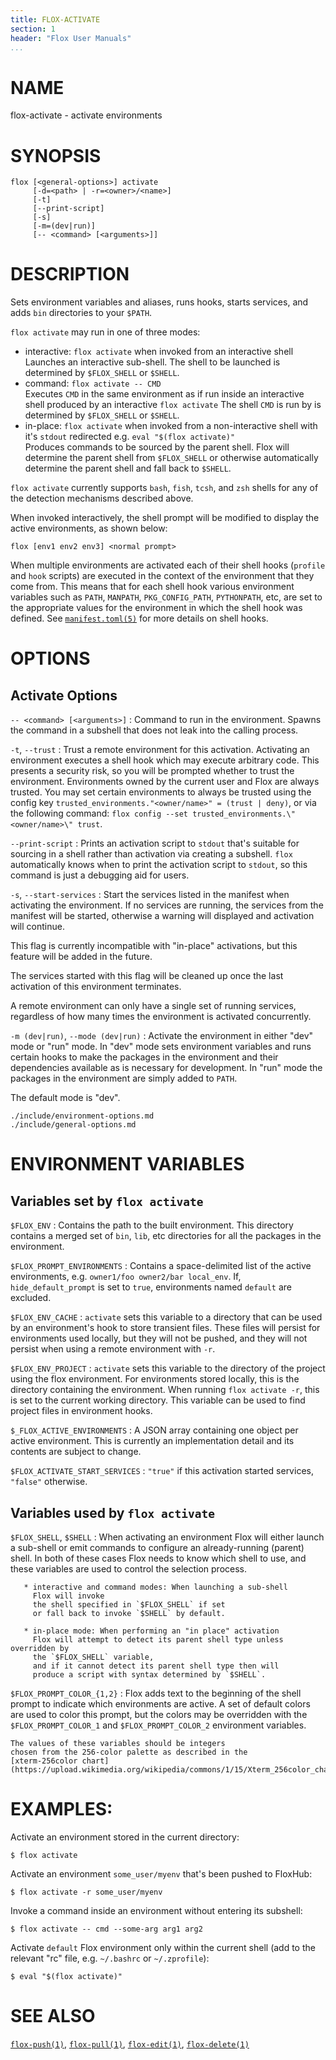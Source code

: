 ```yaml
---
title: FLOX-ACTIVATE
section: 1
header: "Flox User Manuals"
...
```


# NAME

flox-activate - activate environments

# SYNOPSIS

```
flox [<general-options>] activate
     [-d=<path> | -r=<owner>/<name>]
     [-t]
     [--print-script]
     [-s]
     [-m=(dev|run)]
     [-- <command> [<arguments>]]
```

# DESCRIPTION

Sets environment variables and aliases, runs hooks, starts services,
and adds `bin` directories to your `$PATH`.

`flox activate` may run in one of three modes:

* interactive: `flox activate` when invoked from an interactive shell\
  Launches an interactive sub-shell.
  The shell to be launched is determined by `$FLOX_SHELL` or `$SHELL`.
* command: `flox activate -- CMD`\
  Executes `CMD` in the same environment as if run inside an interactive shell
  produced by an interactive `flox activate`
  The shell `CMD` is run by is determined by `$FLOX_SHELL` or `$SHELL`.
* in-place: `flox activate` when invoked from a non-interactive shell
  with it's `stdout` redirected e.g. `eval "$(flox activate)"`\
  Produces commands to be sourced by the parent shell.
  Flox will determine the parent shell from `$FLOX_SHELL` or otherwise
  automatically determine the parent shell and fall back to `$SHELL`.

`flox activate` currently supports `bash`, `fish`, `tcsh`, and `zsh` shells
for any of the detection mechanisms described above.

When invoked interactively,
the shell prompt will be modified to display the active environments,
as shown below:
```
flox [env1 env2 env3] <normal prompt>
```

When multiple environments are activated each of their shell hooks
(`profile` and `hook` scripts)
are executed in the context of the environment that they come from.
This means that for each shell hook various environment variables such as
`PATH`, `MANPATH`, `PKG_CONFIG_PATH`, `PYTHONPATH`, etc,
are set to the appropriate values for the environment in which the shell
hook was defined.
See [`manifest.toml(5)`](./manifest.toml.md) for more details on shell hooks.

# OPTIONS

## Activate Options

`-- <command> [<arguments>]`
:   Command to run in the environment.
    Spawns the command in a subshell that does not leak into the calling
    process.

`-t`, `--trust`
:   Trust a remote environment for this activation.
    Activating an environment executes a shell hook which may execute arbitrary
    code.
    This presents a security risk,
    so you will be prompted whether to trust the environment.
    Environments owned by the current user and Flox are always trusted.
    You may set certain environments to always be trusted using the config key
    `trusted_environments."<owner/name>" = (trust | deny)`,
    or via the following command:
    `flox config --set trusted_environments.\"<owner/name>\" trust`.

`--print-script`
:  Prints an activation script to `stdout` that's suitable for sourcing in
   a shell rather than activation via creating a subshell.
   `flox` automatically knows when to print the activation script to `stdout`,
   so this command is just a debugging aid for users.

`-s`, `--start-services`
:  Start the services listed in the manifest when activating the environment.
   If no services are running, the services from the manifest will be started,
   otherwise a warning will displayed and activation will continue.

   This flag is currently incompatible with "in-place" activations,
   but this feature will be added in the future.

   The services started with this flag will be cleaned up once the last
   activation of this environment terminates.

   A remote environment can only have a single set of running services,
   regardless of how many times the environment is activated concurrently.

`-m (dev|run)`, `--mode (dev|run)`
:  Activate the environment in either "dev" mode or "run" mode. In "dev" mode
   sets environment variables and runs certain hooks to make the packages in the
   environment and their dependencies available as is necessary for development.
   In "run" mode the packages in the environment are simply added to `PATH`.

   The default mode is "dev".


```{.include}
./include/environment-options.md
./include/general-options.md
```

# ENVIRONMENT VARIABLES

## Variables set by `flox activate`

`$FLOX_ENV`
:   Contains the path to the built environment. This directory contains a merged
    set of `bin`, `lib`, etc directories for all the packages in the
    environment.

`$FLOX_PROMPT_ENVIRONMENTS`
:   Contains a space-delimited list of the active environments,
    e.g. `owner1/foo owner2/bar local_env`.
    If, `hide_default_prompt` is set to `true`, environments named `default` are
    excluded.

`$FLOX_ENV_CACHE`
:   `activate` sets this variable to a directory that can be used by an
    environment's hook to store transient files.
    These files will persist for environments used locally,
    but they will not be pushed,
    and they will not persist when using a remote environment with `-r`.

`$FLOX_ENV_PROJECT`
:   `activate` sets this variable to the directory of the project using the flox
    environment.
    For environments stored locally, this is the directory containing the
    environment.
    When running `flox activate -r`, this is set to the current working
    directory.
    This variable can be used to find project files in environment hooks.

`$_FLOX_ACTIVE_ENVIRONMENTS`
:   A JSON array containing one object per active environment.
    This is currently an implementation detail
    and its contents are subject to change.

`$FLOX_ACTIVATE_START_SERVICES`
:   `"true"` if this activation started services, `"false"` otherwise.

## Variables used by `flox activate`

`$FLOX_SHELL`, `$SHELL`
:  When activating an environment
   Flox will either launch a sub-shell
   or emit commands to configure an already-running (parent) shell.
   In both of these cases Flox needs to know which shell to use,
   and these variables are used to control the selection process.

       * interactive and command modes: When launching a sub-shell
         Flox will invoke
         the shell specified in `$FLOX_SHELL` if set
         or fall back to invoke `$SHELL` by default.

       * in-place mode: When performing an "in place" activation
         Flox will attempt to detect its parent shell type unless overridden by
         the `$FLOX_SHELL` variable,
         and if it cannot detect its parent shell type then will
         produce a script with syntax determined by `$SHELL`.

`$FLOX_PROMPT_COLOR_{1,2}`
:   Flox adds text to the beginning of the shell prompt to indicate which
    environments are active.
    A set of default colors are used to color this prompt,
    but the colors may be overridden with the `$FLOX_PROMPT_COLOR_1` and
    `$FLOX_PROMPT_COLOR_2` environment variables.

    The values of these variables should be integers
    chosen from the 256-color palette as described in the
    [xterm-256color chart](https://upload.wikimedia.org/wikipedia/commons/1/15/Xterm_256color_chart.svg).

# EXAMPLES:

Activate an environment stored in the current directory:

```
$ flox activate
```

Activate an environment `some_user/myenv` that's been pushed to FloxHub:

```
$ flox activate -r some_user/myenv
```

Invoke a command inside an environment without entering its subshell:

```
$ flox activate -- cmd --some-arg arg1 arg2
```

Activate `default` Flox environment only within the current shell
(add to the relevant "rc" file, e.g. `~/.bashrc` or `~/.zprofile`):

```
$ eval "$(flox activate)"
```

# SEE ALSO
[`flox-push(1)`](./flox-push.md),
[`flox-pull(1)`](./flox-pull.md),
[`flox-edit(1)`](./flox-edit.md),
[`flox-delete(1)`](./flox-delete.md)
